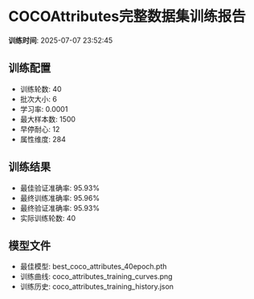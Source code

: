 # COCOAttributes完整数据集训练报告

**训练时间**: 2025-07-07 23:52:45

## 训练配置
- 训练轮数: 40
- 批次大小: 6
- 学习率: 0.0001
- 最大样本数: 1500
- 早停耐心: 12
- 属性维度: 284

## 训练结果
- 最佳验证准确率: 95.93%
- 最终训练准确率: 95.96%
- 最终验证准确率: 95.93%
- 实际训练轮数: 40

## 模型文件
- 最佳模型: best_coco_attributes_40epoch.pth
- 训练曲线: coco_attributes_training_curves.png
- 训练历史: coco_attributes_training_history.json
